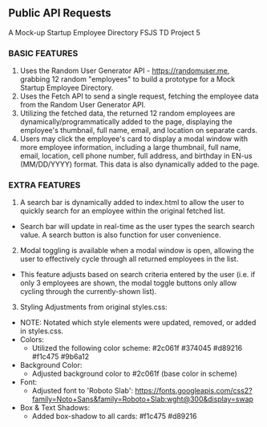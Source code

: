 ## Public API Requests
A Mock-up Startup Employee Directory FSJS TD Project 5  

### BASIC FEATURES
1. Uses the Random User Generator API - https://randomuser.me, grabbing 12 random "employees" to build a prototype for a Mock Startup Employee Directory.  
2. Uses the Fetch API to send a single request, fetching the employee data from the Random User Generator API.
3. Utilizing the fetched data, the returned 12 random employees are dynamically/programmatically added to the page, displaying the employee's thumbnail, full name, email, and location on separate cards.
4. Users may click the employee's card to display a modal window with more employee information, including a large thumbnail, full name, email, location, cell phone number, full address, and birthday in EN-us (MM/DD/YYYY) format. This data is also dynamically added to the page.

### EXTRA FEATURES
1. A search bar is dynamically added to index.html to allow the user to quickly search for an employee within the original fetched list.
  - Search bar will update in real-time as the user types the search search value. A search button is also function for user convenience.
2. Modal toggling is available when a modal window is open, allowing the user to effectively cycle through all returned employees in the list.
  - This feature adjusts based on search criteria entered by the user (i.e. if only 3 employees are shown, the modal toggle buttons only allow cycling through the currently-shown list).
3. Styling Adjustments from original styles.css:
  - NOTE: Notated which style elements were updated, removed, or added in styles.css.
  - Colors:
    - Utilized the following color scheme: #2c061f #374045 #d89216 #f1c475 #9b6a12
  - Background Color:
    - Adjusted background color to #2c061f (base color in scheme)
  - Font:
    - Adjusted font to 'Roboto Slab': https://fonts.googleapis.com/css2?family=Noto+Sans&family=Roboto+Slab:wght@300&display=swap
  - Box & Text Shadows:
    - Added box-shadow to all cards: #f1c475 #d89216
